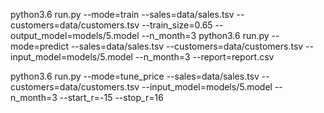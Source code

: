



python3.6 run.py --mode=train --sales=data/sales.tsv --customers=data/customers.tsv --train_size=0.65 --output_model=models/5.model --n_month=3
python3.6 run.py --mode=predict --sales=data/sales.tsv --customers=data/customers.tsv --input_model=models/5.model --n_month=3 --report=report.csv

python3.6 run.py --mode=tune_price --sales=data/sales.tsv --customers=data/customers.tsv --input_model=models/5.model --n_month=3 --start_r=-15 --stop_r=16
